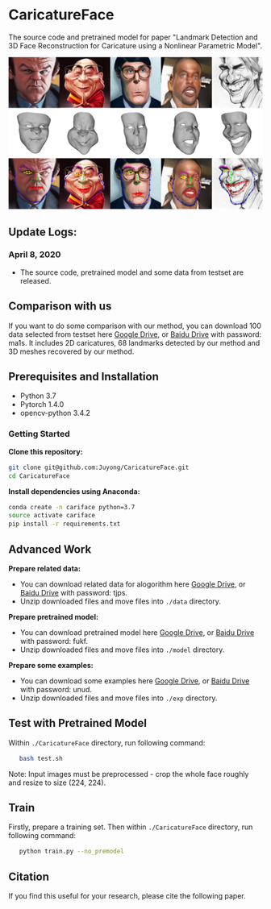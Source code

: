 # CaricatureFace
The source code and pretrained model for paper "Landmark Detection and 3D Face Reconstruction for Caricature using a Nonlinear Parametric Model".

![aug](fig/examples.png)

## Update Logs:
### April 8, 2020
* The source code, pretrained model and some data from testset are released.


## Comparison with us
If you want to do some comparison with our method, you can download 100 data selected from testset here [Google Drive](https://drive.google.com/open?id=1jaK6G67dBPoZpRlTh0PwmpPMA7dh9lYx), or [Baidu Drive](https://pan.baidu.com/s/1X8yiOiFNu6XoXK1fHBExCg) with password: ma1s. It includes 2D caricatures, 68 landmarks detected by our method and 3D meshes recovered by our method.

## Prerequisites and Installation
- Python 3.7
- Pytorch 1.4.0
- opencv-python 3.4.2

### Getting Started
**Clone this repository:**
```bash
git clone git@github.com:Juyong/CaricatureFace.git
cd CaricatureFace
```
**Install dependencies using Anaconda:**
 ```bash
conda create -n cariface python=3.7
source activate cariface
pip install -r requirements.txt
```

## Advanced Work
**Prepare related data:**
- You can download related data for alogorithm here [Google Drive](https://drive.google.com/open?id=11m9dC6j-SUyjhtSiXsUqiBdZOQ3S8phD), or [Baidu Drive](https://pan.baidu.com/s/1v4V-7rYszDhyhzhCH2aYeA) with password: tjps.
- Unzip downloaded files and move files into ```./data``` directory.

**Prepare pretrained model:**
- You can download pretrained model here [Google Drive](https://drive.google.com/open?id=1If_rjQp5mDZMbK1-STGYOPyw_cTG66jO), or [Baidu Drive](https://pan.baidu.com/s/113QFM-zhSUIZfzjFhQfTTA) with password: fukf.
- Unzip downloaded files and move files into ```./model``` directory.

**Prepare some examples:**
- You can download some examples here [Google Drive](https://drive.google.com/open?id=1X8TpVpGzRrQuSS93_Hb32ERU-P4q6SSG), or [Baidu Drive](https://pan.baidu.com/s/18V7Ulq9ZfACtuhpkBJY6-A) with password: unud.
- Unzip downloaded files and move files into ```./exp``` directory.

## Test with Pretrained Model
Within ```./CaricatureFace``` directory, run following command:
 ```bash
    bash test.sh
```

Note: Input images must be preprocessed - crop the whole face roughly and resize to size (224, 224).

## Train
Firstly, prepare a training set. Then within ```./CaricatureFace``` directory, run following command:
 ```bash
    python train.py --no_premodel
```

## Citation
If you find this useful for your research, please cite the following paper.
